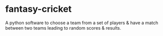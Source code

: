 # fantasy-cricket
A python software to choose a team from a set of players &amp; have a match between two teams leading to random scores &amp; results.
